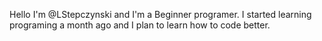 Hello I'm @LStepczynski and I'm a Beginner programer. 
I started learning programing a month ago and I plan to learn how to code better.

